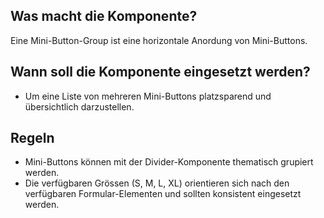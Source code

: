 
## Was macht die Komponente?
Eine Mini-Button-Group ist eine horizontale Anordung von Mini-Buttons.

## Wann soll die Komponente eingesetzt werden?
* Um eine Liste von mehreren Mini-Buttons platzsparend und übersichtlich darzustellen.

## Regeln
* Mini-Buttons können mit der Divider-Komponente thematisch grupiert werden.
* Die verfügbaren Grössen (S, M, L, XL) orientieren sich nach den verfügbaren Formular-Elementen und sollten konsistent eingesetzt werden. 

